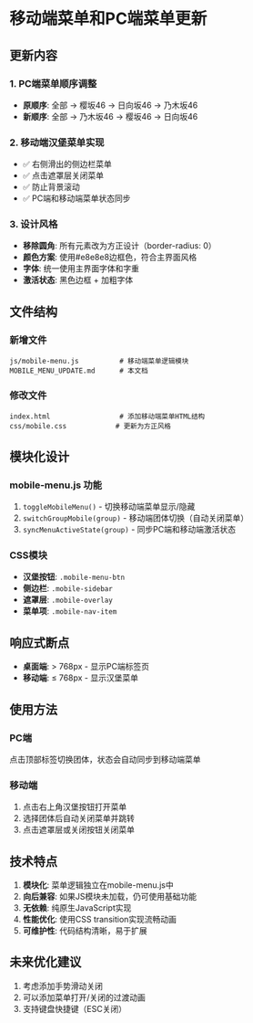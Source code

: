 # 移动端菜单和PC端菜单更新

## 更新内容

### 1. PC端菜单顺序调整
- **原顺序**: 全部 → 樱坂46 → 日向坂46 → 乃木坂46
- **新顺序**: 全部 → 乃木坂46 → 樱坂46 → 日向坂46

### 2. 移动端汉堡菜单实现
- ✅ 右侧滑出的侧边栏菜单
- ✅ 点击遮罩层关闭菜单
- ✅ 防止背景滚动
- ✅ PC端和移动端菜单状态同步

### 3. 设计风格
- **移除圆角**: 所有元素改为方正设计（border-radius: 0）
- **颜色方案**: 使用#e8e8e8边框色，符合主界面风格
- **字体**: 统一使用主界面字体和字重
- **激活状态**: 黑色边框 + 加粗字体

## 文件结构

### 新增文件
```
js/mobile-menu.js          # 移动端菜单逻辑模块
MOBILE_MENU_UPDATE.md      # 本文档
```

### 修改文件
```
index.html                 # 添加移动端菜单HTML结构
css/mobile.css            # 更新为方正风格
```

## 模块化设计

### mobile-menu.js 功能
1. `toggleMobileMenu()` - 切换移动端菜单显示/隐藏
2. `switchGroupMobile(group)` - 移动端团体切换（自动关闭菜单）
3. `syncMenuActiveState(group)` - 同步PC端和移动端激活状态

### CSS模块
- **汉堡按钮**: `.mobile-menu-btn`
- **侧边栏**: `.mobile-sidebar`
- **遮罩层**: `.mobile-overlay`
- **菜单项**: `.mobile-nav-item`

## 响应式断点
- **桌面端**: > 768px - 显示PC端标签页
- **移动端**: ≤ 768px - 显示汉堡菜单

## 使用方法

### PC端
点击顶部标签切换团体，状态会自动同步到移动端菜单

### 移动端
1. 点击右上角汉堡按钮打开菜单
2. 选择团体后自动关闭菜单并跳转
3. 点击遮罩层或关闭按钮关闭菜单

## 技术特点

1. **模块化**: 菜单逻辑独立在mobile-menu.js中
2. **向后兼容**: 如果JS模块未加载，仍可使用基础功能
3. **无依赖**: 纯原生JavaScript实现
4. **性能优化**: 使用CSS transition实现流畅动画
5. **可维护性**: 代码结构清晰，易于扩展

## 未来优化建议

1. 考虑添加手势滑动关闭
2. 可以添加菜单打开/关闭的过渡动画
3. 支持键盘快捷键（ESC关闭）
